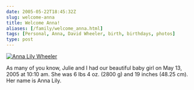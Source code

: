 ```yaml
--- 
date: 2005-05-22T18:45:32Z
slug: welcome-anna
title: Welcome Anna!
aliases: [/family/welcome_anna.html]
tags: [Personal, Anna, David Wheeler, birth, birthdays, photos]
type: post
---
```


<a href="https://www.flickr.com/photos/theory/sets/366828/" title="See Anna's first week of life on Flickr"><img src="https://farm1.staticflickr.com/14/15190646_0fa044eda0_o.jpg" alt="Anna Lily Wheeler" /></a>

<p>As many of you know, Julie and I had our beautiful baby girl on May 13, 2005 at 10:10 am. She was 6 lbs 4 oz. (2800 g) and 19 inches (48.25 cm). Her name is Anna Lily.</p>
